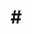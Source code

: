 # # <title>

<title>

## Purpose
<purpose>

## Inputs
- <name>: <type> — <why needed>

## Outputs
- <artifact|state change> — <how verified>

## Steps (Deterministic)
1. ...
2. ...

## Tools
- <tool or MCP> — <usage|flags>

## Success Criteria
- <measurable checks>

## Notes & Risks
- ...

## Report Back
When run, emit a JSON line to STDOUT:
{"task_id":"<task-id>","status":"ok|fail","artifacts":["<paths>"],"notes":"<short text>"}
```

### 4) Build Index + Task Graph
- Write/merge `ROOT/_index/index.json` schema:

```json
{
  "version": 1,
  "generated_at": "2025-08-07T20:45:43+00:00",
  "tasks": [
    {
      "id": "string",
      "category": "string",
      "title": "string",
      "path": "relative/path/to/task.md",
      "version": "semver",
      "inputs": ["..."],
      "outputs": ["..."],
      "tools": ["..."]
    }
  ]
}
```

- Build `ROOT/_index/task-graph.json` with `nodes=[task_id]` and `edges=[{"from":task_id,"to":task_id,"type":"depends_on"}]`.  
  - Derive dependencies from explicit “Prereqs/Inputs” and referenced artifacts.

### 5) Dedupe (≥0.95 Confidence)
Detect overlap across **title**, **purpose**, **inputs/outputs**, and **step tokens**.
- Compute a composite score:
  - Title/purpose cosine or token overlap
  - Jaccard of normalized inputs/outputs
  - Step bigram overlap
- If `score ≥ 0.95`, consider duplicates. Pick a **canonical** winner using tie-breakers:
  1) More complete `success_criteria` and tests
  2) More specific scope (narrow > broad)
  3) Newer file **if** it doesn’t regress scope
  4) If still tied, prefer the one referenced by more edges in the task graph
- **Removal policy:** don’t hard-delete. Move losers to `ROOT/__archive/<category>/<task-id>.<ext>` and add an `ARCHIVE.json` describing:
  - `replaced_by`, reasons, confidence score, before/after metadata
- Update `index.json` and `task-graph.json` accordingly.

### 6) Idempotency / Safety
- Re-runs are safe. Only touch files inside `ROOT`, and only the managed areas.  
- Do **not** modify arbitrary user files outside `ROOT`.  
- Keep a log line for each action in `ROOT/_logs/cycles.ndjson`.

### 7) Reporting Back to Claude
Return two blocks:
1) **JSON** summary (single code fence) containing:
   - counts: `{discovered, tasks_created, tasks_updated, archived, duplicates_resolved}`
   - arrays: `created_paths`, `updated_paths`, `archived_paths`
   - warnings/errors
2) **Human summary**: bullet list of notable merges, potential risky removals, and next actions.

---

## Execution Controls

**Modes**
- `PLAN_ONLY=true` → do not write files; output intended changes.
- `STRICT=false` → allow best-effort parsing when structure is messy.
- `CONFIDENCE=0.95` → dedupe threshold (don’t go lower without explicit instruction).

**Inputs (optional)**
- `INCLUDE_CATEGORIES=["testing","devops"]` (default: all)
- `EXCLUDE=["**/__archive/**","**/_index/**","**/_logs/**",".git/**","node_modules/**"]`

If a category has existing sub-agents, **merge** rather than re-create; bump `version` when content meaningfully changes.

---

## Acceptance Criteria
- Every multi-intent file is split into atomic sub-agents.
- Master index + DAG exist and reflect reality.
- Overlaps above threshold are resolved; non-winners are archived with traceability.
- Report is concise and machine-readable; no excessive context dumps.

---

### Minimal Kickoff Command (example)
> “Copilot, run in `PLAN_ONLY=false`, `STRICT=true`. Include all categories. Dedupe at 0.95. Start from `~/.claude/commands`.”
